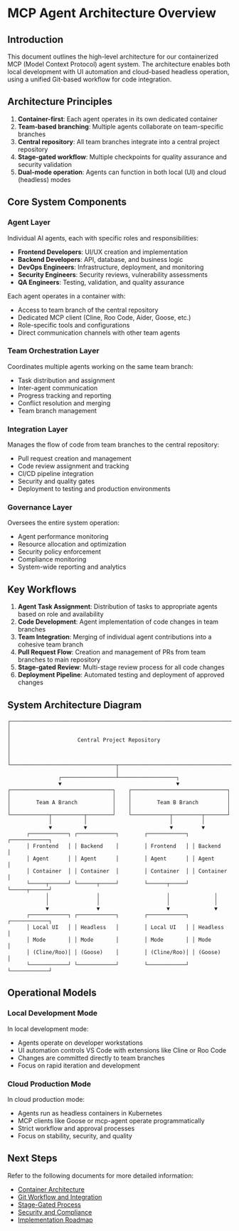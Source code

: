 # MCP Agent Architecture Overview

## Introduction

This document outlines the high-level architecture for our containerized MCP (Model Context Protocol) agent system. The architecture enables both local development with UI automation and cloud-based headless operation, using a unified Git-based workflow for code integration.

## Architecture Principles

1. **Container-first**: Each agent operates in its own dedicated container
2. **Team-based branching**: Multiple agents collaborate on team-specific branches
3. **Central repository**: All team branches integrate into a central project repository
4. **Stage-gated workflow**: Multiple checkpoints for quality assurance and security validation
5. **Dual-mode operation**: Agents can function in both local (UI) and cloud (headless) modes

## Core System Components

### Agent Layer

Individual AI agents, each with specific roles and responsibilities:

- **Frontend Developers**: UI/UX creation and implementation
- **Backend Developers**: API, database, and business logic
- **DevOps Engineers**: Infrastructure, deployment, and monitoring
- **Security Engineers**: Security reviews, vulnerability assessments
- **QA Engineers**: Testing, validation, and quality assurance

Each agent operates in a container with:
- Access to team branch of the central repository
- Dedicated MCP client (Cline, Roo Code, Aider, Goose, etc.)
- Role-specific tools and configurations
- Direct communication channels with other team agents

### Team Orchestration Layer

Coordinates multiple agents working on the same team branch:

- Task distribution and assignment
- Inter-agent communication
- Progress tracking and reporting
- Conflict resolution and merging
- Team branch management

### Integration Layer

Manages the flow of code from team branches to the central repository:

- Pull request creation and management
- Code review assignment and tracking
- CI/CD pipeline integration
- Security and quality gates
- Deployment to testing and production environments

### Governance Layer

Oversees the entire system operation:

- Agent performance monitoring
- Resource allocation and optimization
- Security policy enforcement
- Compliance monitoring
- System-wide reporting and analytics

## Key Workflows

1. **Agent Task Assignment**: Distribution of tasks to appropriate agents based on role and availability
2. **Code Development**: Agent implementation of code changes in team branches
3. **Team Integration**: Merging of individual agent contributions into a cohesive team branch
4. **Pull Request Flow**: Creation and management of PRs from team branches to main repository
5. **Stage-gated Review**: Multi-stage review process for all code changes
6. **Deployment Pipeline**: Automated testing and deployment of approved changes

## System Architecture Diagram

```
┌─────────────────────────────────────────────────────────────────────┐
│                                                                     │
│                     Central Project Repository                      │
│                                                                     │
└─────────────────────────────────┬───────────────────────────────────┘
                                  │
                ┌─────────────────┴──────────────────┐
                ▼                                    ▼
┌────────────────────────────────┐    ┌──────────────────────────────┐
│                                │    │                              │
│        Team A Branch           │    │        Team B Branch         │
│                                │    │                              │
└────────────┬──────────┬────────┘    └────────────┬─────────┬───────┘
             │          │                          │         │
             ▼          ▼                          ▼         ▼
      ┌────────────┐ ┌────────────┐        ┌────────────┐ ┌────────────┐
      │ Frontend   │ │ Backend    │        │ Frontend   │ │ Backend    │
      │ Agent      │ │ Agent      │        │ Agent      │ │ Agent      │
      │ Container  │ │ Container  │        │ Container  │ │ Container  │
      └─────┬──────┘ └──────┬─────┘        └──────┬─────┘ └─────┬──────┘
            │               │                     │              │
            │               │                     │              │
            ▼               ▼                     ▼              ▼
      ┌────────────┐ ┌────────────┐        ┌────────────┐ ┌────────────┐
      │ Local UI   │ │ Headless   │        │ Local UI   │ │ Headless   │
      │ Mode       │ │ Mode       │        │ Mode       │ │ Mode       │
      │ (Cline/Roo)│ │ (Goose)    │        │ (Cline/Roo)│ │ (Goose)    │
      └────────────┘ └────────────┘        └────────────┘ └────────────┘
```

## Operational Models

### Local Development Mode

In local development mode:
- Agents operate on developer workstations
- UI automation controls VS Code with extensions like Cline or Roo Code
- Changes are committed directly to team branches
- Focus on rapid iteration and development

### Cloud Production Mode

In cloud production mode:
- Agents run as headless containers in Kubernetes
- MCP clients like Goose or mcp-agent operate programmatically
- Strict workflow and approval processes
- Focus on stability, security, and quality

## Next Steps

Refer to the following documents for more detailed information:
- [Container Architecture](02_container_architecture.md)
- [Git Workflow and Integration](03_git_workflow.md)
- [Stage-Gated Process](04_stage_gated_process.md)
- [Security and Compliance](05_security_compliance.md)
- [Implementation Roadmap](06_implementation_roadmap.md)
